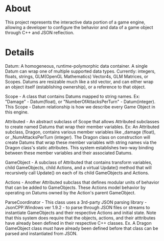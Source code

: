 # About
This project represents the interactive data portion of a game engine, allowing a developer to configure the behavior and data of a game object through C++ and JSON reflection.

# Details
Datum: A homogeneous, runtime-polymorphic data container. A single Datum can wrap one of multiple supported data types. Currently: integers, floats, strings, GLM(OpenGL Mathematics) Vector4s, GLM Matrices, or Scopes. Datums are resizable much like a std vector, and can either wrap an object itself (establishing ownership), or a reference to that object.

Scope - A class that contains Datums mapped to string names. Ex: "Damage" - Datum(float), or "NumberOfAttacksPerTurn" - Datum(integer). This Scope - Datum relationship is how we describe every Game Object in this engine.

Attributed - An abstract subclass of Scope that allows Attributed subclasses to create named Datums that wrap their member variables. Ex: An Attributed subclass, Dragon, contains various member variables like _damage (float), or _NumAttacksPerTurn (integer). The Dragon class on construction will create Datums that wrap these member variables with string names via the Dragon class's static attributes. This system establishes two-way binding between these member variables and their associated Datums.

GameObject - A subclass of Attributed that contains transform variables, child GameObjects, child Actions, and a virtual Update() method that will recursively call Update() on each of its child GameObjects and Actions. 

Actions - Another Attributed subclass that defines modular units of behavior that can be added to GameObjects. These Actions model behavior by operating on Datums owned by the Action's parent GameObject. 

ParseCoordinator - This class uses a 3rd-party JSON parsing library - JsonCPP.Windows ver 1.9.2 - to parse through JSON files or streams to instantiate GameObjects and their respective Actions and initial state. Note that this system does require that the objects, actions, and their atttributes have already been defined in their respective C++ classes. Ex. A Dragon GameObject class must have already been defined before that class can be parsed and instantiated from JSON.
